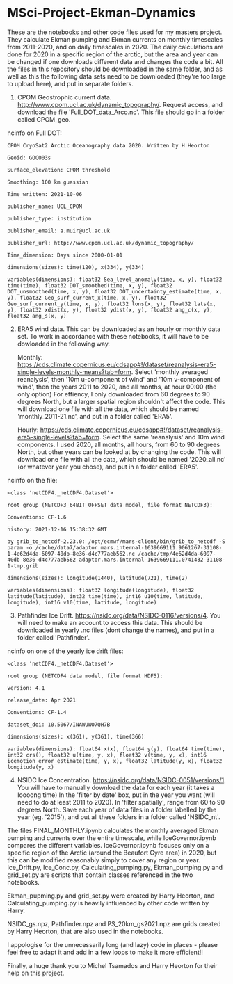 # MSci-Project-Ekman-Dynamics

These are the notebooks and other code files used for my masters project.
They calculate Ekman pumping and Ekman currents on monthly timescales from 2011-2020, and on daily timescales in 2020. 
The daily calculations are done for 2020 in a specific region of the arctic, but the area and year can be changed if one downloads different data and changes the code a bit.
All the files in this repository should be downloaded in the same folder, and as well as this the following data sets need to be downloaded (they're too large to upload here), and put in separate folders.

1) CPOM Geostrophic current data. http://www.cpom.ucl.ac.uk/dynamic_topography/. Request access, and download the file 'Full_DOT_data_Arco.nc'. 
   This file should go in a folder called CPOM_geo.

ncinfo on Full DOT:

    CPOM CryoSat2 Arctic Oceanography data 2020. Written by H Heorton
    
    Geoid: GOCO03s
    
    Surface_elevation: CPOM threshold
    
    Smoothing: 100 km guassian
    
    Time_written: 2021-10-06
    
    publisher_name: UCL_CPOM
    
    publisher_type: institution
    
    publisher_email: a.muir@ucl.ac.uk
    
    publisher_url: http://www.cpom.ucl.ac.uk/dynamic_topography/
    
    Time_dimension: Days since 2000-01-01
    
    dimensions(sizes): time(120), x(334), y(334)
    
    variables(dimensions): float32 Sea_level_anomaly(time, x, y), float32 time(time), float32 DOT_smoothed(time, x, y), float32 DOT_unsmoothed(time, x, y), float32 DOT_uncertainty_estimate(time, x, y), float32 Geo_surf_current_x(time, x, y), float32 Geo_surf_current_y(time, x, y), float32 lons(x, y), float32 lats(x, y), float32 xdist(x, y), float32 ydist(x, y), float32 ang_c(x, y), float32 ang_s(x, y)


2) ERA5 wind data. This can be downloaded as an hourly or monthly data set. To work in accordance with these notebooks, it will have to be dowloaded in the following way.
   
   Monthly: https://cds.climate.copernicus.eu/cdsapp#!/dataset/reanalysis-era5-single-levels-monthly-means?tab=form. 
     Select 'monthly averaged reanalysis', then '10m u-component of wind' and '10m v-component of wind', then the years 2011 to 2020, and all months, at hour 00:00 (the only option)
     For effiency, I only downloaded from 60 degrees to 90 degrees North, but a larger spatial region shouldn't affect the code. 
     This will download one file with all the data, which should be named 'monthly_2011-21.nc', and put in a folder called 'ERA5'.
   
   Hourly: https://cds.climate.copernicus.eu/cdsapp#!/dataset/reanalysis-era5-single-levels?tab=form.
     Select the same 'reanalysis' and 10m wind components. I used 2020, all months, all hours, from 60 to 90 degrees North, but other years can be looked at by changing the code.
     This will download one file with all the data, which should be named '2020_all.nc' (or whatever year you chose), and put in a folder called 'ERA5'.

ncinfo on the file:

    <class 'netCDF4._netCDF4.Dataset'>

    root group (NETCDF3_64BIT_OFFSET data model, file format NETCDF3):

    Conventions: CF-1.6
    
    history: 2021-12-16 15:38:32 GMT 
    
    by grib_to_netcdf-2.23.0: /opt/ecmwf/mars-client/bin/grib_to_netcdf -S param -o /cache/data7/adaptor.mars.internal-1639669111.9061267-31108-1-4e62d4da-6097-40db-8e36-d4c777aeb562.nc /cache/tmp/4e62d4da-6097-40db-8e36-d4c777aeb562-adaptor.mars.internal-1639669111.0741432-31108-1-tmp.grib
    
    dimensions(sizes): longitude(1440), latitude(721), time(2)
    
    variables(dimensions): float32 longitude(longitude), float32 latitude(latitude), int32 time(time), int16 u10(time, latitude, longitude), int16 v10(time, latitude, longitude)
    
    
3) Pathfinder Ice Drift. https://nsidc.org/data/NSIDC-0116/versions/4. You will need to make an account to access this data.
   This should be downloaded in yearly .nc files (dont change the names), and put in a folder called 'Pathfinder'.

ncinfo on one of the yearly ice drift files:

    <class 'netCDF4._netCDF4.Dataset'>
    
    root group (NETCDF4 data model, file format HDF5):

    version: 4.1
    
    release_date: Apr 2021
    
    Conventions: CF-1.4
    
    dataset_doi: 10.5067/INAWUWO7QH7B
    
    dimensions(sizes): x(361), y(361), time(366)
    
    variables(dimensions): float64 x(x), float64 y(y), float64 time(time), int32 crs(), float32 u(time, y, x), float32 v(time, y, x), int16 icemotion_error_estimate(time, y, x), float32 latitude(y, x), float32 longitude(y, x)
    
    

4) NSIDC Ice Concentration. https://nsidc.org/data/NSIDC-0051/versions/1. You will have to manually download the data for each year (it takes a loooong time)
   In the 'filter by date' box, put in the year you want (will need to do at least 2011 to 2020). In 'filter spatially', range from 60 to 90 degrees North.
   Save each year of data files in a folder labelled by the year (eg. '2015'), and put all these folders in a folder called 'NSIDC_nt'.



The files FINAL_MONTHLY.ipynb calculates the monthly averaged Ekman pumping and currents over the entire timescale, while IceGovernor.ipynb compares the different variables. IceGovernor.ipynb focuses only on a specific region of the Arctic (around the Beaufort Gyre area) in 2020, but this can be modified reasonably simply to cover any region or year.
Ice_Drift.py, Ice_Conc.py, Calculating_pumping.py, Ekman_pumping.py and grid_set.py are scripts that contain classes referenced in the two notebooks. 

Ekman_pupming.py and grid_set.py were created by Harry Heorton, and Calculating_pumping.py is heavily influenced by other code written by Harry.

NSIDC_gs.npz, Pathfinder.npz and PS_20km_gs2021.npz are grids created by Harry Heorton, that are also used in the notebooks.

I appologise for the unnecessarily long (and lazy) code in places - please feel free to adapt it and add in a few loops to make it more efficient!!

Finally, a huge thank you to Michel Tsamados and Harry Heorton for their help on this project.
